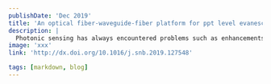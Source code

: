 ```yaml
---
publishDate: 'Dec 2019'
title: 'An optical fiber-waveguide-fiber platform for ppt level evanescent field-based sensing'
description: |
  Photonic sensing has always encountered problems such as enhancements of light-analyte interaction and signal collection efficiency. In this study, we propose an optical fiber-waveguide-fiber (OFWF) sensing platform, which comprises a non-cladded polymer waveguide sandwiched by two multimode optical fibers coaxially fabricated by laser-induced self-written waveguide (LISW) technique. The sensing platform not only provides a highly effective and versatile evanescent field (EF) based probe, but also possesses three orders of magnitude higher sensing signal collection ability than that of microscopic systems. A typical chromophore rhodamine B (Rh B) was used to verify the capability of the sensing platform, and a limit of detection of 10⁻¹² g/ml level in fluorescent measurement was demonstrated without using any enhancement approaches. The sensing platform is compact and low cost, which can be utilised for various highly sensitive photonic sensing applications.
image: 'xxx'
link: 'http://dx.doi.org/10.1016/j.snb.2019.127548'

tags: [markdown, blog]
---
```

